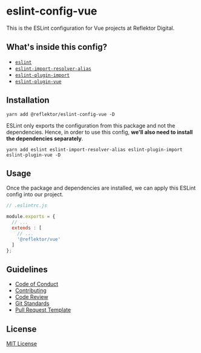 # eslint-config-vue

This is the ESLint configuration for Vue projects at Reflektor Digital.

## What's inside this config?

- [`eslint`](https://www.npmjs.com/package/eslint)
- [`eslint-import-resolver-alias`](https://www.npmjs.com/package/eslint-import-resolver-alias)
- [`eslint-plugin-import`](https://www.npmjs.com/package/eslint-plugin-import)
- [`eslint-plugin-vue`](https://www.npmjs.com/package/eslint-plugin-vue)

## Installation

```
yarn add @reflektor/eslint-config-vue -D
```

ESLint only exports the configuration from this package and not the dependencies. Hence, in order to use this config, **we'll also need to install the dependencies separately**.

```
yarn add eslint eslint-import-resolver-alias eslint-plugin-import eslint-plugin-vue -D
```

## Usage

Once the package and dependencies are installed, we can apply this ESLint config into our project.

```js
// .eslintrc.js

module.exports = {
  // ...
  extends : [
    // ...
    '@reflektor/vue'
  ]
};
```

## Guidelines

- [Code of Conduct](./docs/CODE_OF_CONDUCT.md)
- [Contributing](./docs/CONTRIBUTING.md)
- [Code Review](./docs/CODE_REVIEW.md)
- [Git Standards](./docs/GIT_STANDARDS.md)
- [Pull Request Template](./docs/PULL_REQUEST_TEMPLATE.md)

## License

[MIT License](./LICENSE.md)
